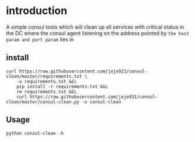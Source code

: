 # introduction

A simple consul tools which will clean up all services with critical status
in the DC where the consul agent listening on the address pointed by ```the host param and port param``` lies in

## install
```
curl https://raw.githubusercontent.com/jojo921/consul-clean/master/requirements.txt \
    -o requirements.txt &&\
    pip install -r requirements.txt &&\
    rm requirements.txt &&\
    curl https://raw.githubusercontent.com/jojo921/consul-clean/master/consul-clean.py -o consul-clean

```
## Usage
```
python consul-clean -h
```

